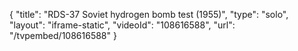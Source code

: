 {
    "title": "RDS-37 Soviet hydrogen bomb test (1955)",
    "type": "solo",
    "layout": "iframe-static",
    "videoId": "108616588",
    "url": "\/tvpembed\/108616588"
}